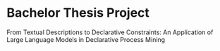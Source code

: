 # Bachelor Thesis Project
From Textual Descriptions to Declarative Constraints: An Application of Large Language Models in Declarative Process Mining
